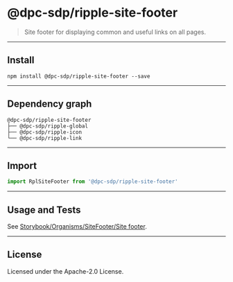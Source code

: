 <!-- GENERATED_DOCS -->
# @dpc-sdp/ripple-site-footer

> Site footer for displaying common and useful links on all pages.

--------------------------------------------------------------------------------

## Install

```shell
npm install @dpc-sdp/ripple-site-footer --save
```

--------------------------------------------------------------------------------

## Dependency graph

```shell
@dpc-sdp/ripple-site-footer
├── @dpc-sdp/ripple-global
├── @dpc-sdp/ripple-icon
└── @dpc-sdp/ripple-link
```

--------------------------------------------------------------------------------

## Import

```js
import RplSiteFooter from '@dpc-sdp/ripple-site-footer'
```

--------------------------------------------------------------------------------

## Usage and Tests

See [Storybook/Organisms/SiteFooter/Site footer](https://ripple.sdp.vic.gov.au/?path=/story/organisms-sitefooter--site-footer).

--------------------------------------------------------------------------------

## License

Licensed under the Apache-2.0 License.

<!-- /GENERATED_DOCS -->
